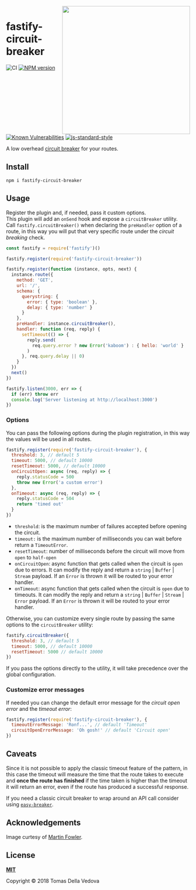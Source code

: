 <img align="right" width="350" height="auto" src="https://martinfowler.com/bliki/images/circuitBreaker/state.png">

# fastify-circuit-breaker

![CI](https://github.com/fastify/fastify-circuit-breaker/workflows/CI/badge.svg)
[![NPM version](https://img.shields.io/npm/v/fastify-circuit-breaker.svg?style=flat)](https://www.npmjs.com/package/fastify-circuit-breaker)
[![Known Vulnerabilities](https://snyk.io/test/github/fastify/fastify-circuit-breaker/badge.svg)](https://snyk.io/test/github/fastify/fastify-circuit-breaker)
[![js-standard-style](https://img.shields.io/badge/code%20style-standard-brightgreen.svg?style=flat)](https://standardjs.com/)

A low overhead [circuit breaker](https://martinfowler.com/bliki/CircuitBreaker.html) for your routes.

## Install
```
npm i fastify-circuit-breaker
```

## Usage
Register the plugin and, if needed, pass it custom options.<br>
This plugin will add an `onSend` hook and expose a `circuitBreaker` utility.<br>
Call `fastify.circuitBreaker()` when declaring the `preHandler` option of a route, in this way you will put that very specific route under the *circuit breaking* check.
```js
const fastify = require('fastify')()

fastify.register(require('fastify-circuit-breaker'))

fastify.register(function (instance, opts, next) {
  instance.route({
    method: 'GET',
    url: '/',
    schema: {
      querystring: {
        error: { type: 'boolean' },
        delay: { type: 'number' }
      }
    },
    preHandler: instance.circuitBreaker(),
    handler: function (req, reply) {
      setTimeout(() => {
        reply.send(
          req.query.error ? new Error('kaboom') : { hello: 'world' }
        )
      }, req.query.delay || 0)
    }
  })
  next()
})

fastify.listen(3000, err => {
  if (err) throw err
  console.log('Server listening at http://localhost:3000')
})
```

### Options
You can pass the following options during the plugin registration, in this way the values will be used in all routes.
```js
fastify.register(require('fastify-circuit-breaker'), {
  threshold: 3, // default 5
  timeout: 5000, // default 10000
  resetTimeout: 5000, // default 10000
  onCircuitOpen: async (req, reply) => {
    reply.statusCode = 500
    throw new Error('a custom error')
  },
  onTimeout: async (req, reply) => {
    reply.statusCode = 504
    return 'timed out'
  }
})
```
- `threshold`: is the maximum number of failures accepted before opening the circuit.
- `timeout:` is the maximum number of milliseconds you can wait before return a `TimeoutError`.
- `resetTimeout`: number of milliseconds before the circuit will move from `open` to `half-open`
- `onCircuitOpen`: async function that gets called when the circuit is `open` due to errors. It can modify the reply and return a `string` | `Buffer` | `Stream` payload.  If an `Error` is thrown it will be routed to your error handler. 
- `onTimeout`: async function that gets called when the circuit is `open` due to timeouts.  It can modify the reply and return a `string` | `Buffer` | `Stream` | `Error` payload.  If an `Error` is thrown it will be routed to your error handler.  

Otherwise, you can customize every single route by passing the same options to the `circuitBreaker` utility:
```js
fastify.circuitBreaker({
  threshold: 3, // default 5
  timeout: 5000, // default 10000
  resetTimeout: 5000 // default 10000
})
```
If you pass the options directly to the utility, it will take precedence over the global configuration.

### Customize error messages
If needed you can change the default error message for the *circuit open error* and the *timeout error*:
```js
fastify.register(require('fastify-circuit-breaker'), {
  timeoutErrorMessage: 'Ronf...', // default 'Timeout'
  circuitOpenErrorMessage: 'Oh gosh!' // default 'Circuit open'
})
```

## Caveats
Since it is not possible to apply the classic timeout feature of the pattern, in this case the timeout will measure the time that the route takes to execute and **once the route has finished** if the time taken is higher than the timeout it will return an error, even if the route has produced a successful response.

If you need a classic circuit breaker to wrap around an API call consider using [`easy-breaker`](https://github.com/delvedor/easy-breaker).

## Acknowledgements
Image curtesy of [Martin Fowler](https://martinfowler.com/bliki/CircuitBreaker.html).

<a name="license"></a>
## License
**[MIT](https://github.com/fastify/fastify-circuit-breaker/blob/master/LICENSE)**<br>

Copyright © 2018 Tomas Della Vedova
